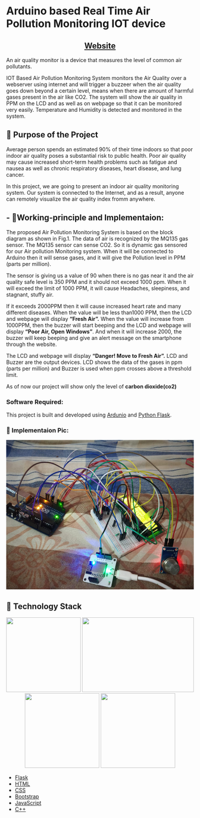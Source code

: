 # Arduino based Real Time Air Pollution Monitoring IOT device

<h2 align="center"><a href="http://detect-air-quality.herokuapp.com/" target="_blank">Website</a></h2>

An air quality monitor is a device that measures the level of common air pollutants.

IOT Based Air Pollution Monitoring System monitors the Air Quality over a webserver using internet and will trigger a buzzeer when the air quality goes down beyond a certain level, means when there are amount of harmful gases present in the air like CO2. The system will show the air quality in PPM on the LCD and as well as on webpage so that it can be monitored very easily. Temperature and Humidity is detected and monitored in the system.

## 🎯 Purpose of the Project
Average person spends an estimated 90% of their time indoors so that poor indoor air quality poses a substantial risk to public health. Poor air quality may cause increased short-term health problems such as fatigue and nausea as well as chronic respiratory diseases, heart disease, and lung cancer.

In this project, we are going to present an indoor air quality monitoring system. Our system is connected to the Internet, and as a result, anyone can remotely visualize the air quality index fromm anywhere.

## - 🏃‍Working-principle and Implementaion:
The proposed Air Pollution Monitoring System is based on the block diagram as shown in Fig.1. The data of air is recognized by the MQ135 gas sensor. The MQ135 sensor can sense CO2. So it is dynamic gas sensored for our Air pollution Monitoring system. When it will be connected to Arduino then it will sense gases, and it will give the Pollution level in PPM (parts per million).

The sensor is giving us a value of 90 when there is no gas near it and the air quality safe level is 350 PPM and it should not exceed 1000 ppm. When it will exceed the limit of 1000 PPM, it will cause Headaches, sleepiness, and stagnant, stuffy air.

If it exceeds 2000PPM then it will cause increased heart rate and many different diseases. When the value will be less than1000 PPM, then the LCD and webpage will display **“Fresh Air”.** When the value will increase from 1000PPM, then the buzzer will start beeping and the LCD and webpage will display **“Poor Air, Open Windows”**. And when it will increase 2000, the buzzer will keep beeping and give an alert message on the smartphone through the website. 

The LCD and webpage will display **“Danger! Move to Fresh Air”.** LCD and Buzzer are the output devices. LCD shows the data of the gases in ppm (parts per million) and Buzzer is used when ppm crosses above a threshold limit.

As of now our project will show only the level of **carbon dioxide(co2)**


### Software Required:

 This project is built and developed using [Ardunio](https://www.arduino.cc/en/software) and [Python Flask](https://www.python.org/). 


### 🥁 Implementaion Pic:

<p align="center">
<img height="400" width ="600" src = "https://raw.githubusercontent.com/MANOJ-015/Air-Quality-Monitoring/main/images/implemenation.jpeg"></img>
</p>
 

## 🏁 Technology Stack
<p align="center">
<img height="200" width ="200" src = "https://user-images.githubusercontent.com/56405152/125989051-99f28b39-b160-4d7b-ab7b-249479f94890.png"></img>
<img height="200" width ="300" src = "https://user-images.githubusercontent.com/56405152/125989130-6948a657-e059-49c4-85e3-4ec3f90f4deb.png"></img>
<img height="200" width ="200" src = "https://user-images.githubusercontent.com/56405152/125989579-a00eb116-84eb-4bb8-a5e5-5cccfc24de9c.png"></img>
<img height="200" width ="200" src = "https://upload.wikimedia.org/wikipedia/commons/thumb/1/18/ISO_C%2B%2B_Logo.svg/180px-ISO_C%2B%2B_Logo.svg.png"></img>
</p>


* [Flask](https://github.com/pallets/flask)<br />
* [HTML](https://www.w3.org/TR/html52)<br />
* [CSS](https://developer.mozilla.org/en-US/docs/Web/CSS)<br />
* [Bootstrap](https://getbootstrap.com)<br />
* [JavaScript](https://developer.mozilla.org/en-US/docs/Web/JavaScript)
* [C++](https://www.cplusplus.com/)
